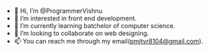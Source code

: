 - 👋 Hi, I’m @ProgrammerVishnu
- 👀 I’m interested in front end development.
- 🌱 I’m currently learning batchelor of computer science.
- 💞️ I’m looking to collaborate on web designing.
- 📫 You can reach me through my email(pmjtvr8104@gmail.com).

<!---
ProgrammerVishnu/ProgrammerVishnu is a ✨ special ✨ repository because its `README.md` (this file) appears on your GitHub profile.
You can click the Preview link to take a look at your changes.
--->
